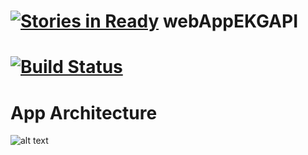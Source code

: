 [![Stories in Ready](https://badge.waffle.io/ekgapi/webappekgapi.png?label=ready&title=Ready)](https://waffle.io/ekgapi/webappekgapi)
webAppEKGAPI
============

[![Build Status](https://travis-ci.org/EKGAPI/webAppEKGAPI.svg?branch=master)](https://travis-ci.org/EKGAPI/webAppEKGAPI)
===========

App Architecture
============
![alt text](http://www.gliffy.com/go/publish/image/6494909/L.png "App Architecture")
